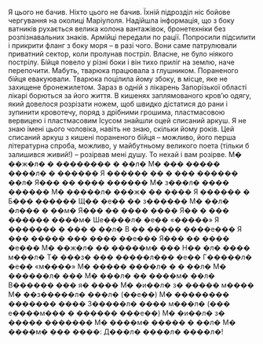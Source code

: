 Я цього не бачив. Ніхто цього не бачив. Їхній
підрозділ ніс бойове чергування на околиці
Маріуполя. Надійшла інформація, що з боку ватників рухається велика колона вантажівок, бронетехніки без розпізнавальних знаків. Армійці
передали по рації. Попросили підсилити і прикрити фланг з боку моря – в разі чого.
Вони саме патрулювали приватний сектор,
коли пролунав постріл. Власне, не було ніякого
пострілу. Бійця повело у різні боки і він тихо приліг на землю, наче перепочити. Мабуть, тварюка
працювала з глушником.
Пораненого бійця евакуювали. Тварюка поцілила йому збоку, в місце, яке не захищене бронежилетом. Зараз в одній з лікарень Запорізької
області лікарі борються за його життя.
В кишенях заплямованого кров’ю одягу, який
довелося розрізати ножем, щоб швидко дістатися до рани і зупинити кровотечу, поряд з дрібними грошима, пластмасовою вервицею і пластмасовим Ісусом знайшли оцей списаний аркуш.
Я не знаю імені цього чоловіка, навіть не знаю,
скільки йому років.
Цей списаний аркуш з кишені пораненого бійця – можливо, його перша літературна спроба,
можливо, у майбутньому великого поета (тільки
б залишився живий!) – розірвав мені душу.
То нехай і вам розірве.
М� ��ж�л� � �������� � ��л�
М� ��� ����� ����л� � ������
Я ������ �� � ��� ������ ��л�
Я��� �� ���� ������
М� з���л� ���� ������
М� �����л� ���ж� �� ����
Я ������ � Б��� ������
Щ�� �е�� �� з������
М� ��л� �л��� � ��м�
Я��� �� ���� ����
Я�� � ��� ������ ����м�
Ше����л� �е�� «�����»
Я ������� � ��� � ��л�
В �� ����� ����е���
Я ��� ����� ��� ���� ��е���
Я��� �� ���� �е���
М� ��ж�л� �� �����м� ���
Н�� �л� ���� м���л�
Т� ���з� ��� �����л��� �е��
Г�����л� �е�� «м����»
М� ����� ����л� � � ��л�
М� ������л� ���
М� ���л� �� ����м� ��л�
В������ ��� я� ����
М� �и��л� з� ����� м����
М� ��з�����л� ���л� (��е��)
М� �������� ������� ����
З�����л� ���� м���л�
(��� е����м��� � ������ ���е��)
М� �и��л� з� ����� �������
М� ����м� ����� � ��л�
М� ����м� ��� ����:
Д���л� ����л� ����л�!
